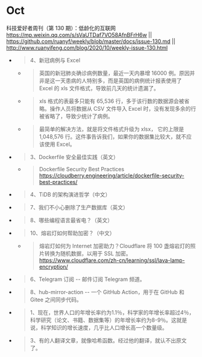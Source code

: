
# Oct

科技爱好者周刊（第 130 期）：低龄化的互联网 https://mp.weixin.qq.com/s/sVaUTDaf7VO58AfnBFrH6w || https://github.com/ruanyf/weekly/blob/master/docs/issue-130.md || http://www.ruanyifeng.com/blog/2020/10/weekly-issue-130.html
- > 4、新冠病例与 Excel
  * > 英国的新冠肺炎确诊病例数量，最近一天内暴增 16000 例。原因并非是这一天患病的人特别多，而是英国的病例统计报表使用了 Excel 的 xls 文件格式，导致前几天的统计遗漏了。
  * > xls 格式的表最多只能有 65,536 行，多于该行数的数据源会被省略。操作人员将数据从 CSV 文件导入 Excel 时，没有发现多余的行被省略了，导致少统计了病例。
  * > 最简单的解决方法，就是将文件格式升级为 xlsx， 它的上限是 1,048,576 行。这件事告诉我们，如果你的数据集比较大，就不应该使用 Excel。
- > 3、Dockerfile 安全最佳实践（英文）
  * > Dockerfile Security Best Practices https://cloudberry.engineering/article/dockerfile-security-best-practices/
- > 4、TiDB 的架构演进哲学（中文）
- > 7、我们不小心删除了生产数据库（英文）
- > 8、哪些编程语言最省电？（英文）
- > 10、熔岩灯如何帮助加密？（中文）
  * > 熔岩灯如何为 Internet 加密助力？Cloudflare 将 100 盏熔岩灯的照片转换为随机数据，以用于 SSL 加密。 https://www.cloudflare.com/zh-cn/learning/ssl/lava-lamp-encryption/
- > 6、Telegram 订阅 -- 邮件订阅 Telegram 频道。
- > 8、hub-mirror-action -- 一个 GitHub Action，用于在 GitHub 和 Gitee 之间同步代码。
- > 1、现在，世界人口的年增长率约为1.1％，科学家的年增长率超过4％，科学研究（论文、书籍、数据集等）的年增长率约为8-9％。这就是说，科学知识的增长速度，几乎比人口增长高一个数量级。
- > 3、有的人翻译文章，就像哈希函数。经过他的翻译，就认不出原文了。
